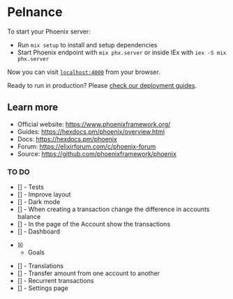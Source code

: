 # Pelnance

To start your Phoenix server:

  * Run `mix setup` to install and setup dependencies
  * Start Phoenix endpoint with `mix phx.server` or inside IEx with `iex -S mix phx.server`

Now you can visit [`localhost:4000`](http://localhost:4000) from your browser.

Ready to run in production? Please [check our deployment guides](https://hexdocs.pm/phoenix/deployment.html).

## Learn more

  * Official website: https://www.phoenixframework.org/
  * Guides: https://hexdocs.pm/phoenix/overview.html
  * Docs: https://hexdocs.pm/phoenix
  * Forum: https://elixirforum.com/c/phoenix-forum
  * Source: https://github.com/phoenixframework/phoenix

### TO DO

 * [] - Tests
 * [] - Improve layout
 * [] - Dark mode
 * [] - When creating a transaction change the difference in accounts balance
 * [] - In the page of the Account show the transactions
 * [] - Dashboard
 * [x] - Goals
 * [] - Translations
 * [] - Transfer amount from one account to another
 * [] - Recurrent transactions
 * [] - Settings page
